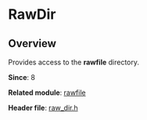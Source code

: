 # RawDir

## Overview

Provides access to the **rawfile** directory.

**Since**: 8

**Related module**: [rawfile](capi-rawfile.md)

**Header file**: [raw_dir.h](capi-raw-dir-h.md)
